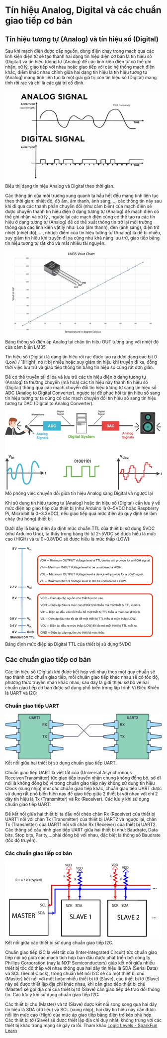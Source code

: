 # Tín hiệu Analog, Digital và các chuẩn giao tiếp cơ bản

## Tín hiệu tương tự (Analog) và tín hiệu số (Digital)

Sau khi mạch điện được cấp nguồn, dòng điện chạy trong mạch qua các linh kiện điện tử sẽ tạo thành hai dạng tín hiệu điện cơ bản là tín hiệu số (Digital) và tín hiệu tương tự (Analog) để các linh kiện điện tử có thể ghi nhận, xử lý, giao tiếp với nhau hoặc giao tiếp với các hệ thống mạch điện khác, điểm khác nhau chính giữa hai dạng tín hiệu là tín hiệu tương tự (Analog) mang tính liên tục là một giải giá trị còn tín hiệu số (Digital) mang tính rời rạc và chỉ là các giá trị cố định.

![](/ex/less02/A_D_signal_and_interface/image/01_Digital-and-Analog-Signal.jpg)
Biểu thị dạng tín hiệu Analog và Digital theo thời gian.  

Các thông tin của môi trường xung quanh ta hầu hết đều mang tính liên tục theo thời gian: nhiệt độ, độ ẩm, âm thanh, ánh sáng,..., các thông tin này sau khi đi qua các thành phần chuyển đổi (như cảm biến) của mạch điện sẽ được chuyển thành tín hiệu điện ở dạng tương tự (Analog) để mạch điện có thể ghi nhận và xử lý , ngược lại các mạch điện cũng có thể tạo ra các tín hiệu ở dạng tương tự (Analog) để có thể xuất thông tin trở lại môi trường thông qua các linh kiện vật lý như: Loa (âm thanh), đèn (ánh sáng), điện trở nhiệt (nhiệt độ),...., nhược điểm của tín hiệu tương tự (Analog) là dễ bị nhiễu, suy giảm tín hiệu khi truyền đi xa cũng như khả năng lưu trữ, giao tiếp bằng tín hiệu tương tự rất khó và mất nhiều tài nguyên.

![](/ex/less02/A_D_signal_and_interface/image/02_1050px-LM35_vout_chart.jpg)  
Bảng thông số điện áp Analog tại chân tín hiệu OUT tương ứng với nhiệt độ của cảm biến LM35

Tín hiệu số (Digital) là dạng tín hiệu rời rạc được tạo ra dưới dạng các bit 0 (Low) / 1(High), nó ít bị nhiễu hoặc suy giảm tín hiệu khi truyền đi xa, đồng thời việc lưu trữ và giao tiếp thông tin bằng tín hiệu số cũng rất đơn giản.

Để có thể truyền tải đi xa và lưu trữ các tín hiệu điện ở dạng tương tự (Analog) ta thường chuyển (mã hoá) các tín hiệu này thành tín hiệu số (Digital) thông qua các mạch chuyển đổi tín hiệu tương tự sang tín hiệu số ADC (Analog to Digital Converter), ngược tại để phục hồi từ tín hiệu số sang tín hiệu tương tự ta cũng có các mạch chuyển đổi tín hiệu số sang tín hiệu tương tự DAC (Digital to Analog Converter).

![](/ex/less02/A_D_signal_and_interface/image/03_Fig5-an-introduction-to-digital-signal-processing.jpg)
Mô phỏng việc chuyển đổi giữa tín hiệu Analog sang Digital và ngược lại

Khi sử dụng tín hiệu tương tư (Analog) hoặc tín hiệu số (Digital) cần lưu ý về mức điện áp giao tiếp của thiết bị (như Arduino là 0~5VDC hoặc Raspberry Pi, Micro:bit là 0~3.3VDC), nếu giao tiếp quá mức điện áp quy định sẽ làm cháy (hư hỏng) thiết bị.

Dưới đây là bảng điện áp định mức chuẩn TTL của thiết bị sử dụng 5VDC (như Arduino Uno), ta thấy trong bảng thì từ 2~5VDC sẽ được hiểu là mức cao (HIGH) và từ 0~0.8VDC sẽ được hiểu là mức thấp (LOW):

![](/ex/less02/A_D_signal_and_interface/image/04_518d5681ce395f1e11000000.jpg)
Bảng định mức điệp áp Digital TTL của thiết bị sử dụng 5VDC

## Các chuẩn giao tiếp cơ bản

Các tín hiệu số (Digital) khi được kết hợp với nhau theo một quy chuẩn sẽ tạo thành các chuẩn giao tiếp, mỗi chuẩn giao tiếp khác nhau sẽ có tốc độ, phương thức truyền nhận khác nhau, sau đây là giới thiệu sơ bộ về hai chuẩn giao tiếp cơ bản được sử dụng phổ biến trong lập trình Vi Điều Khiển là UART và I2C:

### Chuẩn giao tiếp UART

![](/ex/less02/A_D_signal_and_interface/image/05_UART_Protocol.jpg)
Kết nối giữa hai thiết bị sử dụng chuẩn giao tiếp UART.

Chuẩn giao tiếp UART là viết tắt của (Universal Asynchronous Receiver/Transmitter) tức giao tiếp truyền nhận chung không đồng bộ, sở dĩ nói là không đồng bộ vì trong chuẩn giao tiếp này không sử dụng tín hiệu Clock (xung nhịp) như các chuẩn giao tiếp khác, chuẩn giao tiếp UART được sử dụng rất phổ biến hiện nay để giao tiếp giữa 2 thiết bị với nhau với chỉ 2 dây tín hiệu là Tx (Transmitter) và Rx (Receiver). Các lưu ý khi sử dụng chuẩn giao tiếp UART:

Để kết nối giữa hai thiết bị ta đấu nối chéo chân Rx (Receiver) của thiết bị UART1 nối với chân Tx (Transmitter) của thiết bị UART2 và ngược lại, chân Tx (Transmitter) của UART1 nối với chân Rx (Receiver) của thiết bị UART2.
Các thông số cấu hình giao tiếp UART giữa hai thiết bị như: Baudrate, Data bits, Stop bits, Parity,...phải đồng bộ với nhau, đặc biệt là thông số Baudrate (tốc độ truyền).

### Các chuẩn giao tiếp cơ bản

![](/ex/less02/A_D_signal_and_interface/image/06_900px-I2C-SDA-SCL-01.jpg)
Kết nối giữa các thiết bị sử dụng chuẩn giao tiếp I2C.

Chuẩn giao tiếp I2C là viết tắt của (Inter-Integrated Circuit) tức chuẩn giao tiếp nội bộ giữa các mạch tích hợp ban đầu được phát triển bởi công ty Phillips Corporation (nay là NXP Semiconductors) giúp kết nối giữa nhiều thiết bị tốc độ thấp với nhau thông qua hai dây tín hiệu là SDA (Serial Data) và SCL (Serial Clock), trong chuẩn kết nối I2C sẽ có một thiết bị chủ (Master) kết nối với một hoặc nhiều thiết bị tớ (Slave), các thiết bị tớ (Slave) này sẽ được thiết lập địa chỉ khác nhau, khi cần giao tiếp thiết bị chủ (Master) sẽ gọi địa chỉ của thiết bị tớ (Slave) cần giao tiếp để trao đổi thông tin. Các lưu ý khi sử dụng chuẩn giao tiếp I2C:

Các thiết bị chủ (Master) và tớ (Slave) được kết nối song song qua hai dây tín hiệu là SDA (dữ liệu) và SCL (xung nhịp), hai dây tín hiệu này cần được nối lên mức cao (High) của mức áp giao tiếp bằng điện trở kéo phù hợp.
Các thiết bị tớ (Slave) sẽ được thiết lập địa chỉ duy nhất, không trùng với các thiết bị khác trong mạng sẽ gây ra lỗi.
Tham khảo
[Logic Levels - SparkFun Learn](https://learn.sparkfun.com/tutorials/logic-levels)
